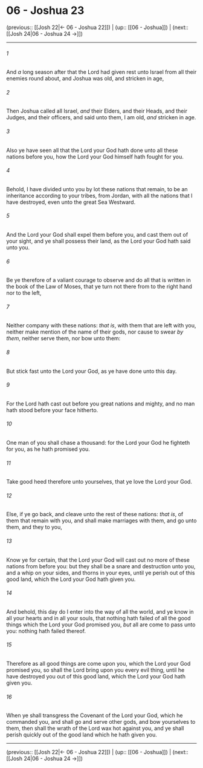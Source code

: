 # 06 - Joshua 23

(previous:: [[Josh 22|← 06 - Joshua 22]]) | (up:: [[06 - Joshua]]) | (next:: [[Josh 24|06 - Joshua 24 →]])

***


###### 1 
And _a_ long season after that the Lord had given rest unto Israel from all their enemies round about, and Joshua was old, and stricken in age, 

###### 2 
Then Joshua called all Israel, _and_ their Elders, and their Heads, and their Judges, and their officers, and said unto them, I am old, _and_ stricken in age. 

###### 3 
Also ye have seen all that the Lord your God hath done unto all these nations before you, how the Lord your God himself hath fought for you. 

###### 4 
Behold, I have divided unto you by lot these nations that remain, to be an inheritance according to your tribes, from Jordan, with all the nations that I have destroyed, even unto the great Sea Westward. 

###### 5 
And the Lord your God shall expel them before you, and cast them out of your sight, and ye shall possess their land, as the Lord your God hath said unto you. 

###### 6 
Be ye therefore of a valiant courage to observe and do all that is written in the book of the Law of Moses, that ye turn not there from to the right hand nor to the left, 

###### 7 
Neither company with these nations: _that is_, with them that are left with you, neither make mention of the name of their gods, nor cause to swear _by them_, neither serve them, nor bow unto them: 

###### 8 
But stick fast unto the Lord your God, as ye have done unto this day. 

###### 9 
For the Lord hath cast out before you great nations and mighty, and no man hath stood before your face hitherto. 

###### 10 
One man of you shall chase a thousand: for the Lord your God he fighteth for you, as he hath promised you. 

###### 11 
Take good heed therefore unto yourselves, that ye love the Lord your God. 

###### 12 
Else, if ye go back, and cleave unto the rest of these nations: _that is_, of them that remain with you, and shall make marriages with them, and go unto them, and they to you, 

###### 13 
Know ye for certain, that the Lord your God will cast out no more of these nations from before you: but they shall be a snare and destruction unto you, and a whip on your sides, and thorns in your eyes, until ye perish out of this good land, which the Lord your God hath given you. 

###### 14 
And behold, this day do I enter into the way of all the world, and ye know in all your hearts and in all your souls, that nothing hath failed of all the good things which the Lord your God promised you, _but_ all are come to pass unto you: nothing hath failed thereof. 

###### 15 
Therefore as all good things are come upon you, which the Lord your God promised you, so shall the Lord bring upon you every evil thing, until he have destroyed you out of this good land, which the Lord your God hath given you. 

###### 16 
When ye shall transgress the Covenant of the Lord your God, which he commanded you, and shall go and serve other gods, and bow yourselves to them, then shall the wrath of the Lord wax hot against you, and ye shall perish quickly out of the good land which he hath given you.

***

(previous:: [[Josh 22|← 06 - Joshua 22]]) | (up:: [[06 - Joshua]]) | (next:: [[Josh 24|06 - Joshua 24 →]])
